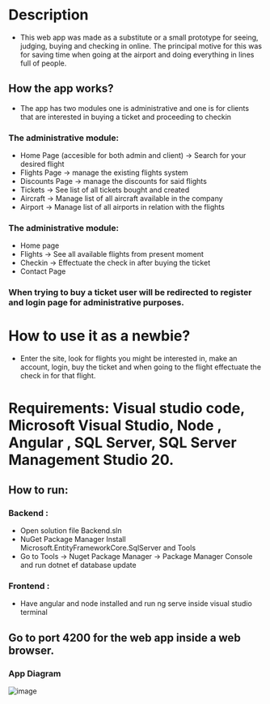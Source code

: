 # Description

- This web app was made as a substitute or a small prototype for seeing, judging, buying and checking in online. The principal motive for this was for saving time when going at the airport and doing everything in lines full of people.
## How the app works?
- The app has two modules one is administrative and one is for clients that are interested in buying a ticket and proceeding to checkin
### The administrative module:
- Home Page (accesible for both admin and client) -> Search for your desired flight
- Flights Page -> manage the existing flights system
- Discounts Page -> manage the discounts for said flights
- Tickets -> See list of all tickets bought and created
- Aircraft -> Manage list of all aircraft available in the company
- Airport -> Manage list of all airports in relation with the flights
### The administrative module:
- Home page
- Flights -> See all available flights from present moment
- Checkin -> Effectuate the check in after buying the ticket
- Contact Page
### When trying to buy a ticket user will be redirected to register and login page for administrative purposes.

# How to use it as a newbie?
  - Enter the site, look for flights you might be interested in, make an account, login, buy the ticket and when going to the flight effectuate the check in for that flight.

# Requirements: Visual studio code, Microsoft Visual Studio, Node , Angular , SQL Server, SQL Server Management Studio 20.
## How to run:
### Backend :
- Open solution file Backend.sln
- NuGet Package Manager Install Microsoft.EntityFrameworkCore.SqlServer and Tools
- Go to Tools -> Nuget Package Manager -> Package Manager Console and run dotnet ef database update
### Frontend :
- Have angular and node installed and run ng serve inside visual studio terminal
## Go to port 4200 for the web app inside a web browser.
### App Diagram
  ![image](https://github.com/user-attachments/assets/de560441-419b-4e8b-ad87-38d0e8494cee)

